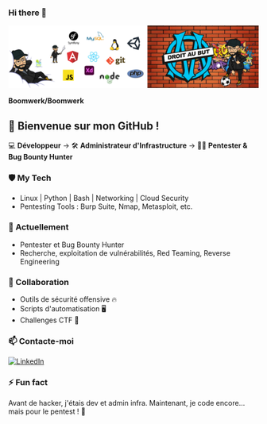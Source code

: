 ### Hi there 👋

![img database](./bannier.png)

**Boomwerk/Boomwerk**

## 👋 Bienvenue sur mon GitHub !

💻 **Développeur** → 🛠️ **Administrateur d'Infrastructure** → 🕵️‍♂️ **Pentester & Bug Bounty Hunter**

### 🛡️ My Tech  
- Linux | Python | Bash | Networking | Cloud Security  
- Pentesting Tools : Burp Suite, Nmap, Metasploit, etc.  

### 🔎 Actuellement  
- Pentester et Bug Bounty Hunter  
- Recherche, exploitation de vulnérabilités, Red Teaming, Reverse Engineering  

### 👯 Collaboration  
- Outils de sécurité offensive 🔥  
- Scripts d'automatisation 🖥️  
- Challenges CTF 🎯  

### 📫 Contacte-moi  
[![LinkedIn](https://img.shields.io/badge/LinkedIn-Yannis%20Aouachria-blue?logo=linkedin)](https://www.linkedin.com/in/yannis-aouachria-65a55b196/)  

### ⚡ Fun fact  
Avant de hacker, j'étais dev et admin infra. Maintenant, je code encore… mais pour le pentest ! 🚀




